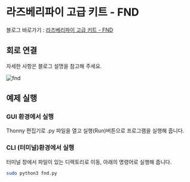 # 라즈베리파이 고급 키트 - FND

블로그 바로가기 : [라즈베리파이 고급 키트 - FND](https://blog.naver.com/elepartsblog/221536332502)  

## 회로 연결  

자세한 사항은 블로그 설명을 참고해 주세요.  

![fnd](https://blogfiles.pstatic.net/MjAxOTA1MTNfMjM4/MDAxNTU3NzI2MzUxMzEz.2lLHFTnHHcA2wp9vwj5AV9mRZvwvpZ5mnEwJ9fi0QCQg.cWlZInhNLmcU4G5YRj3UJZ4P0zj1eYLKJee7_vEcP7Mg.PNG.elepartsblog/4.PNG?type=w2)  

## 예제 실행  

### GUI 환경에서 실행  

Thonny 편집기로 .py 파일을 열고 실행(Run)버튼으로 프로그램을 실행해 줍니다.  

### CLI (터미널)환경에서 실행  

터미널 창에서 파일이 있는 디렉토리로 이동, 아래의 명령어로 실행해 줍니다.  

```bash
sudo python3 fnd.py  
```
